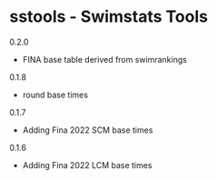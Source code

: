 # sstools - Swimstats Tools

0.2.0
- FINA base table derived from swimrankings   

0.1.8
- round base times

0.1.7
- Adding Fina 2022 SCM base times

0.1.6
- Adding Fina 2022 LCM base times






